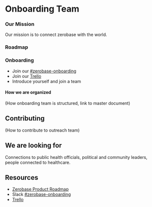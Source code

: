 # Onboarding Team

### Our Mission
Our mission is to connect zerobase with the world.

### Roadmap

### Onboarding
* Join our [#zerobase-onboarding](https://necsi-edu.slack.com/archives/C012TDJ6PEC)
* Join our [Trello](https://trello.com/invite/b/8XKVwVeQ/f2c5a1373921e530b7a05a07191a815a/outreach-materials)
* Introduce yourself and join a team

#### How we are organized
(How onboarding team is structured, link to master document)

## Contributing
(How to contribute to outreach team)

## We are looking for
Connections to public health officials, political and community leaders, people connected to healthcare.

## Resources
* [Zerobase Product Roadmap](https://github.com/zerobase-io/smart-tracing/wiki/Product-Roadmap)
* Slack [#zerobase-onboarding](https://necsi-edu.slack.com/archives/C012TDJ6PEC)
* [Trello](https://trello.com/b/8XKVwVeQ/outreach-materials)
